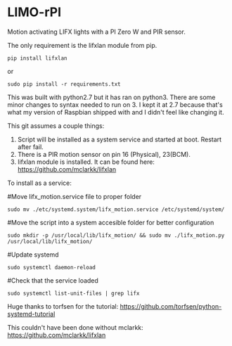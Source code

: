 # LIMO-rPI
Motion activating LIFX lights with a PI Zero W and PIR sensor.

The only requirement is the lifxlan module from pip.

```
pip install lifxlan
```
or

```
sudo pip install -r requirements.txt
```

This was built with python2.7 but it has ran on python3. There are some minor changes to syntax needed to run on 3. I kept it at 2.7 because that's what my version of Raspbian shipped with and I didn't feel like changing it.

This git assumes a couple things:

1. Script will be installed as a system service and started at boot. Restart after fail.
2. There is a PIR motion sensor on pin 16 (Physical), 23(BCM).
3. lifxlan module is installed. It can be found here: https://github.com/mclarkk/lifxlan


To install as a service:

#Move lifx_motion.service file to proper folder

```
sudo mv ./etc/systemd.system/lifx_motion.service /etc/systemd/system/
```

#Move the script into a system accesible folder for better configuration

```
sudo mkdir -p /usr/local/lib/lifx_motion/ && sudo mv ./lifx_motion.py /usr/local/lib/lifx_motion/
```

#Update systemd

```
sudo systemctl daemon-reload
```

#Check that the service loaded

```
sudo systemctl list-unit-files | grep lifx
```



Huge thanks to torfsen for the tutorial: https://github.com/torfsen/python-systemd-tutorial

This couldn't have been done without mclarkk: https://github.com/mclarkk/lifxlan
